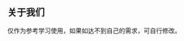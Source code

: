 ## 关于我们

<demo-model url="/templatePage/life/about/about"></demo-model>
<template-download></template-download>

仅作为参考学习使用，如果如达不到自己的需求，可自行修改。
